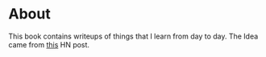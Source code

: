 # About

This book contains writeups of things that I learn from day to day. The Idea came from [this](https://news.ycombinator.com/item?id=22908044) HN post.
